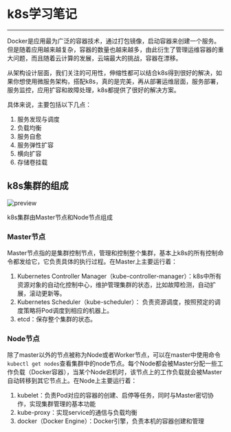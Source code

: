 # k8s学习笔记

***



Docker是应用最为广泛的容器技术，通过打包镜像，启动容器来创建一个服务。但是随着应用越来越复杂，容器的数量也越来越多，由此衍生了管理运维容器的重大问题，而且随着云计算的发展，云端最大的挑战，容器在漂移。

从架构设计层面，我们关注的可用性，伸缩性都可以结合k8s得到很好的解决，如果你想使用微服务架构，搭配k8s，真的是完美，再从部署运维层面，服务部署，服务监控，应用扩容和故障处理，k8s都提供了很好的解决方案。

具体来说，主要包括以下几点：

1. 服务发现与调度
2. 负载均衡
3. 服务自愈
4. 服务弹性扩容
5. 横向扩容
6. 存储卷挂载

## k8s集群的组成

![preview](https://pic2.zhimg.com/v2-499cc023903440be0fee5cf63b689c89_r.jpg)

k8s集群由Master节点和Node节点组成

### **Master节点**

Master节点指的是集群控制节点，管理和控制整个集群，基本上k8s的所有控制命令都发给它，它负责具体的执行过程。在Master上主要运行着：

1. Kubernetes Controller Manager（kube-controller-manager）：k8s中所有资源对象的自动化控制中心，维护管理集群的状态，比如故障检测，自动扩展，滚动更新等。
2. Kubernetes Scheduler（kube-scheduler）： 负责资源调度，按照预定的调度策略将Pod调度到相应的机器上。
3. etcd：保存整个集群的状态。

### **Node节点**

除了master以外的节点被称为Node或者Worker节点，可以在master中使用命令 `kubectl get nodes`查看集群中的node节点。每个Node都会被Master分配一些工作负载（Docker容器），当某个Node宕机时，该节点上的工作负载就会被Master自动转移到其它节点上。在Node上主要运行着：

1. kubelet：负责Pod对应的容器的创建、启停等任务，同时与Master密切协作，实现集群管理的基本功能
2. kube-proxy：实现service的通信与负载均衡
3. docker（Docker Engine）：Docker引擎，负责本机的容器创建和管理

